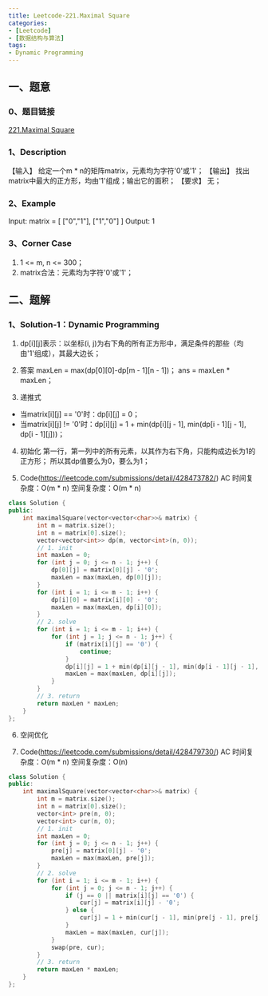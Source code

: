 ```yaml
---
title: Leetcode-221.Maximal Square
categories: 
- [Leetcode]
- [数据结构与算法]
tags: 
- Dynamic Programming
---
```


## 一、题意

### 0、题目链接
[221.Maximal Square](https://leetcode.com/problems/maximal-square/)

### 1、Description
【输入】
给定一个m * n的矩阵matrix，元素均为字符'0'或'1'；
【输出】
找出matrix中最大的正方形，均由'1'组成；输出它的面积；
【要求】
无；

### 2、Example
Input: matrix = [
    ["0","1"],
    ["1","0"]
]
Output: 1

<!-- more -->

### 3、Corner Case
1. 1 <= m, n <= 300；
2. matrix合法：元素均为字符'0'或'1'；

## 二、题解

### 1、Solution-1：Dynamic Programming
1. dp[i][j]表示：以坐标(i, j)为右下角的所有正方形中，满足条件的那些（均由'1'组成），其最大边长；

2. 答案
maxLen = max(dp[0][0]-dp[m - 1][n - 1])；
ans = maxLen * maxLen；

3. 递推式
* 当matrix[i][j] == '0'时：dp[i][j] = 0；
* 当matrix[i][j] != '0'时：dp[i][j] = 1 + min(dp[i][j - 1], min(dp[i - 1][j - 1], dp[i - 1][j]))；

4. 初始化
第一行，第一列中的所有元素，以其作为右下角，只能构成边长为1的正方形；
所以其dp值要么为0，要么为1；

5. Code(https://leetcode.com/submissions/detail/428473782/)
AC
时间复杂度：O(m * n)
空间复杂度：O(m * n)
```C++
class Solution {
public:
    int maximalSquare(vector<vector<char>>& matrix) {
        int m = matrix.size();
        int n = matrix[0].size();
        vector<vector<int>> dp(m, vector<int>(n, 0));
        // 1. init
        int maxLen = 0;
        for (int j = 0; j <= n - 1; j++) {
            dp[0][j] = matrix[0][j] - '0';
            maxLen = max(maxLen, dp[0][j]);
        }
        for (int i = 1; i <= m - 1; i++) {
            dp[i][0] = matrix[i][0] - '0';
            maxLen = max(maxLen, dp[i][0]);
        }
        // 2. solve
        for (int i = 1; i <= m - 1; i++) {
            for (int j = 1; j <= n - 1; j++) {
                if (matrix[i][j] == '0') {
                    continue;
                }
                dp[i][j] = 1 + min(dp[i][j - 1], min(dp[i - 1][j - 1], dp[i - 1][j]));
                maxLen = max(maxLen, dp[i][j]);
            }
        }
        // 3. return
        return maxLen * maxLen;
    }
};
```

6. 空间优化

7. Code(https://leetcode.com/submissions/detail/428479730/)
AC
时间复杂度：O(m * n)
空间复杂度：O(n)
```C++
class Solution {
public:
    int maximalSquare(vector<vector<char>>& matrix) {
        int m = matrix.size();
        int n = matrix[0].size();
        vector<int> pre(n, 0);
        vector<int> cur(n, 0);
        // 1. init
        int maxLen = 0;
        for (int j = 0; j <= n - 1; j++) {
            pre[j] = matrix[0][j] - '0';
            maxLen = max(maxLen, pre[j]);
        }
        // 2. solve
        for (int i = 1; i <= m - 1; i++) {
            for (int j = 0; j <= n - 1; j++) {
                if (j == 0 || matrix[i][j] == '0') {
                    cur[j] = matrix[i][j] - '0';
                } else {
                    cur[j] = 1 + min(cur[j - 1], min(pre[j - 1], pre[j]));   
                }
                maxLen = max(maxLen, cur[j]);
            }
            swap(pre, cur);
        }
        // 3. return
        return maxLen * maxLen;
    }
};
```